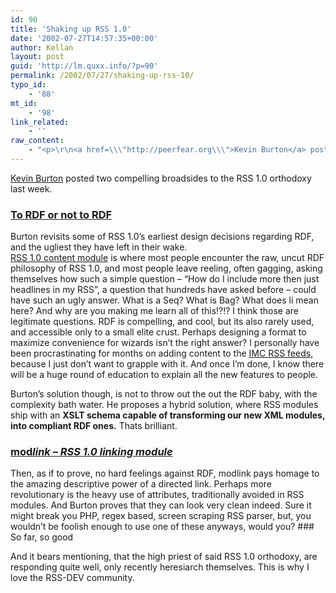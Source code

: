 ```yaml
---
id: 90
title: 'Shaking up RSS 1.0'
date: '2002-07-27T14:57:35+00:00'
author: Kellan
layout: post
guid: 'http://lm.quxx.info/?p=90'
permalink: /2002/07/27/shaking-up-rss-10/
typo_id:
    - '88'
mt_id:
    - '98'
link_related:
    - ''
raw_content:
    - "<p>\r\n<a href=\\\"http://peerfear.org\\\">Kevin Burton</a> posted two compelling broadsides to the RSS 1.0 orthodoxy last week.\r\n</p>\r\n<p>\r\n<h3><a href=\\\"http://www.peerfear.org/rss/permalink/1027551382.shtml\\\">To RDF or not to RDF</a></h3> \r\nBurton revisits some of RSS 1.0\\'s earliest design decisions\r\n regarding RDF, and the ugliest they have left in their wake.  \r\n<a href=\\\"http://groups.yahoo.com/group/rss-dev/files/Modules/Proposed/mod_content.html\\\">RSS 1.0 content module</a> is where most people encounter the raw, uncut RDF philosophy of RSS 1.0, and most people leave reeling, often gagging, asking themselves how such a simple question - \\\"How do I include more then just headlines in my RSS\\\", a question that hundreds have asked before - could have such an ugly answer.  What is a Seq?  What is Bag?  What does li mean here?  And why are you making me learn all of this!?!?\r\n</p>\r\n<p>\r\nI think those are legitimate questions.  RDF is compelling, and cool, but its also rarely used, and accessible only to a small elite crust.  Perhaps designing a format to maximize \r\nconvenience for wizards isn\\'t the right answer?  I personally have been procrastinating for months on adding content to the \r\n<a href=\\\"http://www.indymedia.org/syndication.php3\\\">IMC RSS feeds</a>, because I just don\\'t want to grapple with it.  And once I\\'m done, I know there will be a huge round of education to explain all the new features to people.\r\n</p>\r\n<p>\r\nBurton\\'s solution though, is not to throw out the out the RDF baby, with the complexity bath water.  He proposes a hybrid solution, where RSS modules ship with an <b>XSLT schema capable of transforming our new XML modules, into compliant RDF ones.</b>  Thats brilliant.\r\n</p>\r\n<p>\r\n<h3><a href=\\\"http://www.peerfear.org/rss/permalink/1027556725.shtml\\\">mod_link - RSS 1.0 linking module</a></h3>\r\nThen, as if to prove, no hard feelings against RDF, mod_link pays homage to the amazing descriptive power of a directed link.   Perhaps more revolutionary is the heavy use of attributes, traditionally avoided in RSS modules.  And Burton proves that they can look very clean indeed.  Sure it might break you PHP, regex based, screen scraping RSS parser, but, you wouldn\\'t be foolish enough to use one of these anyways, would you?\r\n</p>\r\n<p>\r\n<h3>So far, so good</h3>\r\nAnd it bears mentioning, that the high priest of said RSS 1.0 orthodoxy, are responding quite well, only recently heresiarch themselves.  This is why I love the RSS-DEV community.\r\n</p>"
---
```


[Kevin Burton](http://peerfear.org) posted two compelling broadsides to the RSS 1.0 orthodoxy last week.

### [To RDF or not to RDF](http://www.peerfear.org/rss/permalink/1027551382.shtml)

 Burton revisits some of RSS 1.0’s earliest design decisions regarding RDF, and the ugliest they have left in their wake.  
[RSS 1.0 content module](http://groups.yahoo.com/group/rss-dev/files/Modules/Proposed/mod_content.html) is where most people encounter the raw, uncut RDF philosophy of RSS 1.0, and most people leave reeling, often gagging, asking themselves how such a simple question – “How do I include more then just headlines in my RSS”, a question that hundreds have asked before – could have such an ugly answer. What is a Seq? What is Bag? What does li mean here? And why are you making me learn all of this!?!? I think those are legitimate questions. RDF is compelling, and cool, but its also rarely used, and accessible only to a small elite crust. Perhaps designing a format to maximize convenience for wizards isn’t the right answer? I personally have been procrastinating for months on adding content to the [IMC RSS feeds](http://www.indymedia.org/syndication.php3), because I just don’t want to grapple with it. And once I’m done, I know there will be a huge round of education to explain all the new features to people.

Burton’s solution though, is not to throw out the out the RDF baby, with the complexity bath water. He proposes a hybrid solution, where RSS modules ship with an **XSLT schema capable of transforming our new XML modules, into compliant RDF ones.** Thats brilliant.

### [mod*link – RSS 1.0 linking module*](http://www.peerfear.org/rss/permalink/1027556725.shtml)

Then, as if to prove, no hard feelings against RDF, modlink pays homage to the amazing descriptive power of a directed link. Perhaps more revolutionary is the heavy use of attributes, traditionally avoided in RSS modules. And Burton proves that they can look very clean indeed. Sure it might break you PHP, regex based, screen scraping RSS parser, but, you wouldn’t be foolish enough to use one of these anyways, would you? ### So far, so good

And it bears mentioning, that the high priest of said RSS 1.0 orthodoxy, are responding quite well, only recently heresiarch themselves. This is why I love the RSS-DEV community. 